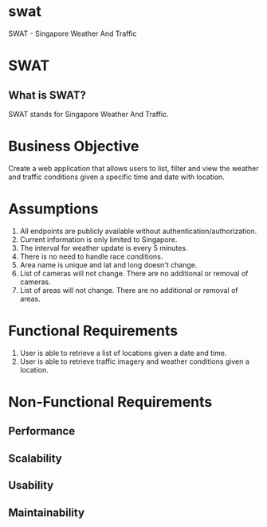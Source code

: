 # swat
SWAT - Singapore Weather And Traffic
# SWAT

## What is SWAT?
SWAT stands for Singapore Weather And Traffic.


# Business Objective
Create a web application that allows users to list, filter and view the weather and traffic conditions given a specific time and date with location.

# Assumptions
1. All endpoints are publicly available without authentication/authorization.
2. Current information is only limited to Singapore.
3. The interval for weather update is every 5 minutes.
4. There is no need to handle race conditions.
5. Area name is unique and lat and long doesn't change.
6. List of cameras will not change. There are no additional or removal of cameras.
7. List of areas will not change. There are no additional or removal of areas.

# Functional Requirements
1. User is able to retrieve a list of locations given a date and time.
2. User is able to retrieve traffic imagery and weather conditions given a location.

# Non-Functional Requirements

## Performance
## Scalability
## Usability
## Maintainability